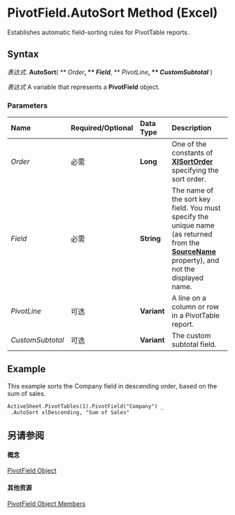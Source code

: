 
# PivotField.AutoSort Method (Excel)

Establishes automatic field-sorting rules for PivotTable reports.


## Syntax

 _表达式_. **AutoSort**( ** _Order_**, ** _Field_**, ** _PivotLine_**, ** _CustomSubtotal_** )

 _表达式_ A variable that represents a **PivotField** object.


### Parameters



|**Name**|**Required/Optional**|**Data Type**|**Description**|
|:-----|:-----|:-----|:-----|
| _Order_|必需|**Long**|One of the constants of  **[XlSortOrder](786e9f63-5ff2-4fe3-1f5e-72b712d06540.md)** specifying the sort order.|
| _Field_|必需|**String**|The name of the sort key field. You must specify the unique name (as returned from the  **[SourceName](d18eb5a0-d44c-9f04-45b1-94cdf468c13e.md)** property), and not the displayed name.|
| _PivotLine_|可选|**Variant**|A line on a column or row in a PivotTable report.|
| _CustomSubtotal_|可选|**Variant**|The custom subtotal field.|

## Example

This example sorts the Company field in descending order, based on the sum of sales.


```
ActiveSheet.PivotTables(1).PivotField("Company") _ 
 .AutoSort xlDescending, "Sum of Sales"
```


## 另请参阅


#### 概念


[PivotField Object](52784960-e2da-b43a-1e37-2d4dae61c6d8.md)
#### 其他资源


[PivotField Object Members](http://msdn.microsoft.com/library/4a6ea12a-072c-a386-c855-7bf5f6eadd46%28Office.15%29.aspx)